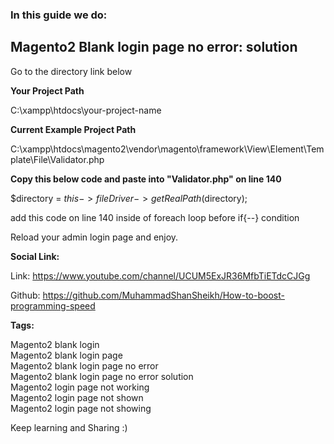 ### In this guide we do:

## Magento2 Blank login page no error: solution

Go to the directory link below


**Your Project Path**


C:\xampp\htdocs\your-project-name


**Current Example Project Path**


C:\xampp\htdocs\magento2\vendor\magento\framework\View\Element\Template\File\Validator.php


**Copy this below code and paste into "Validator.php" on line 140**


$directory = $this->fileDriver->getRealPath($directory);


add this code on line 140 inside of foreach loop before if{--} condition


Reload your admin login page and enjoy.


**Social Link:**


Link: https://www.youtube.com/channel/UCUM5ExJR36MfbTiETdcCJGg


Github: https://github.com/MuhammadShanSheikh/How-to-boost-programming-speed


**Tags:**

Magento2 blank login<br>
Magento2 blank login page <br>
Magento2 blank login page no error <br>
Magento2 blank login page no error solution<br>
Magento2 login page not working<br>
Magento2 login page not shown<br>
Magento2 login page not showing<br>

Keep learning and Sharing :)<br>
